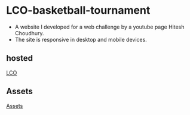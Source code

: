 # LCO-basketball-tournament
* A website I developed for a web challenge by a youtube page Hitesh Choudhury.
* The site is responsive in desktop and mobile devices.
## hosted
[LCO](https://kirttivushan.github.io/LCO-basketball-tournament/)
## Assets
[Assets](https://github.com/hiteshchoudhary/LCO-sports-web-challenge)
